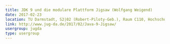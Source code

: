 ```yaml
---
title: JDK 9 und die modulare Plattform Jigsaw (Wolfgang Weigend)
date: 2017-02-23
location: TU Darmstadt, S2|02 (Robert-Piloty-Geb.), Raum C110, Hochschulstr. 10, 64289 Darmstadt
link: http://www.jug-da.de/2017/02/Java-9-Jigsaw/
usergroup: jugda
type: usergroup
---
```

